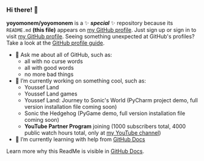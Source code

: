 ### Hi there! 👋


**yoyomonem/yoyomonem** is a ✨ **_special_** ✨ repository because its `README.md` **(this file)** appears on [my GitHub profile](https://github.com/yoyomonem/). Just sign up or sign in to visit [my GitHub profile](https://github.com/yoyomonem/). Seeing something unexpected at GitHub's profiles? Take a look at the [GitHub profile guide](https://docs.github.com/en/github/setting-up-and-managing-your-github-profile).

* 💬 Ask me about all of GitHub, such as:
  * all with no curse words
  * all with good words
  * no more bad things
* 🔭 I’m currently working on something cool, such as:
  * Youssef Land
  * Youssef Land games
  * Youssef Land: Journey to Sonic's World (PyCharm project demo, full version installation file coming soon)
  * Sonic the Hedgehog (PyGame demo, full version installation file coming soon)
  * __YouTube Partner Program__ joining (1000 subscribers total, 4000 public watch hours total, only at [my YouTube channel](https://www.youtube.com/channel/UCugJUYbdENnn-R1Y8ZwPN7A))
* 🌱 I’m currently learning with help from [GitHub Docs](docs.github.com) 


Learn more why this ReadMe is visible in [GitHub Docs](https://docs.github.com/en/github/setting-up-and-managing-your-github-profile/customizing-your-profile/managing-your-profile-readme).


<!-- Please be aware that curse words violate The Youssef Nasr Company and Youssef Land. -->

